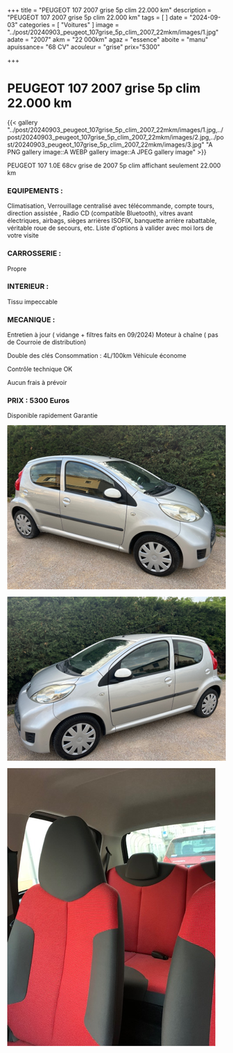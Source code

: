 +++
title = "PEUGEOT 107 2007 grise 5p clim 22.000 km"
description = "PEUGEOT 107 2007 grise 5p clim 22.000 km"
tags = [
]
date = "2024-09-03"
categories = [
    "Voitures"
]
image = "../post/20240903_peugeot_107grise_5p_clim_2007_22mkm/images/1.jpg"
adate = "2007"
akm = "22 000km"
agaz = "essence"
aboite = "manu"
apuissance= "68 CV"
acouleur = "grise"
prix="5300"

+++

# PEUGEOT 107 2007 grise 5p clim 22.000 km

{{< gallery  "../post/20240903_peugeot_107grise_5p_clim_2007_22mkm/images/1.jpg,../post/20240903_peugeot_107grise_5p_clim_2007_22mkm/images/2.jpg,../post/20240903_peugeot_107grise_5p_clim_2007_22mkm/images/3.jpg" "A PNG gallery image::A WEBP gallery image::A JPEG gallery image" >}}
 


PEUGEOT 107 1.0E 68cv grise de 2007 5p clim affichant seulement 22.000 km


### EQUIPEMENTS :
Climatisation, Verrouillage centralisé avec télécommande, compte tours, direction assistée , Radio CD (compatible Bluetooth), vitres avant électriques, airbags, sièges arrières ISOFIX, banquette arrière rabattable, véritable roue de secours, etc.
Liste d'options à valider avec moi lors de votre visite


### CARROSSERIE :
Propre


### INTERIEUR :
Tissu impeccable

### MECANIQUE :
Entretien à jour ( vidange + filtres faits en 09/2024)
Moteur à chaîne ( pas de Courroie de distribution)

Double des clés
Consommation : 4L/100km
Véhicule économe


Contrôle technique OK 

Aucun frais à prévoir


### PRIX : 5300 Euros

Disponible rapidement
Garantie

<!-- more -->


![](images/1.jpg)

![](images/2.jpg)

![](images/3.jpg)

